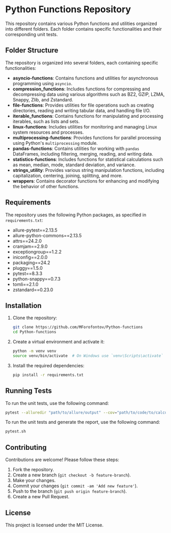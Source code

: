 # Python Functions Repository

This repository contains various Python functions and utilities organized into different folders. Each folder contains specific functionalities and their corresponding unit tests.

## Folder Structure

The repository is organized into several folders, each containing specific functionalities:

- **asyncio-functions**: Contains functions and utilities for asynchronous programming using `asyncio`.
- **compression_functions**: Includes functions for compressing and decompressing data using various algorithms such as BZ2, GZIP, LZMA, Snappy, Zlib, and Zstandard.
- **file-functions**: Provides utilities for file operations such as creating directories, reading and writing tabular data, and handling file I/O.
- **iterable_functions**: Contains functions for manipulating and processing iterables, such as lists and sets.
- **linux-functions**: Includes utilities for monitoring and managing Linux system resources and processes.
- **multiprocessing-functions**: Provides functions for parallel processing using Python's `multiprocessing` module.
- **pandas-functions**: Contains utilities for working with `pandas` DataFrames, including filtering, merging, reading, and writing data.
- **statistics-functions**: Includes functions for statistical calculations such as mean, median, mode, standard deviation, and variance.
- **strings_utility**: Provides various string manipulation functions, including capitalization, centering, joining, splitting, and more.
- **wrappers**: Contains decorator functions for enhancing and modifying the behavior of other functions.

## Requirements

The repository uses the following Python packages, as specified in `requirements.txt`:
- allure-pytest==2.13.5
- allure-python-commons==2.13.5
- attrs==24.2.0
- cramjam==2.9.0
- exceptiongroup==1.2.2
- iniconfig==2.0.0
- packaging==24.2
- pluggy==1.5.0
- pytest==8.3.3
- python-snappy==0.7.3
- tomli==2.1.0
- zstandard==0.23.0

## Installation

1. Clone the repository:
    ```sh
    git clone https://github.com/MForofontov/Python-functions
    cd Python-functions
    ```

2. Create a virtual environment and activate it:
    ```sh
    python -m venv venv
    source venv/bin/activate  # On Windows use `venv\Scripts\activate`
    ```

3. Install the required dependencies:
    ```sh
    pip install -r requirements.txt
    ```

## Running Tests

To run the unit tests, use the following command:
```sh
pytest --alluredir "path/to/allure/output" --cov="path/to/code/to/calculate/cov" --cov-report=xml:"path/to/xml/output
```

To run the unit tests and generate the report, use the following command:
```sh
pytest.sh
```

## Contributing

Contributions are welcome! Please follow these steps:
1. Fork the repository.
2. Create a new branch (`git checkout -b feature-branch`).
3. Make your changes.
4. Commit your changes (`git commit -am 'Add new feature'`).
5. Push to the branch (`git push origin feature-branch`).
6. Create a new Pull Request.

## License

This project is licensed under the MIT License.
